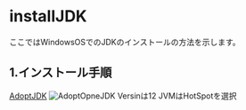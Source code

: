 # installJDK

ここではWindowsOSでのJDKのインストールの方法を示します。

## 1.インストール手順

[AdoptJDK](https://adoptopenjdk.net/)
![AdoptOpneJDK](https:/.AdoptOpenJDK.png)
Versinは12 JVMはHotSpotを選択
